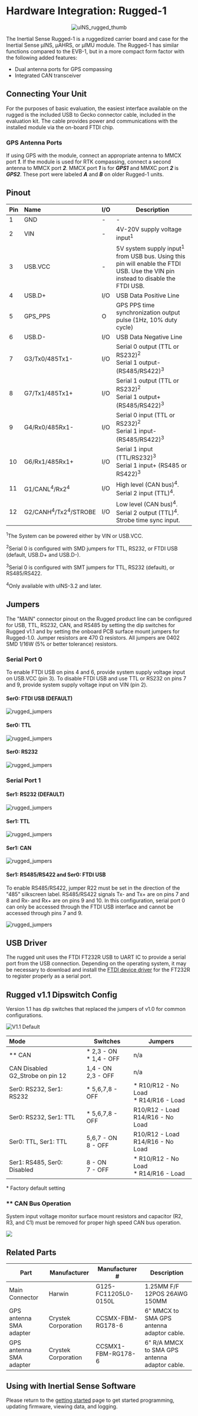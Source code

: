 # Hardware Integration: Rugged-1

<center>

![uINS_rugged_thumb](../images/uINS_rugged_thumb.jpg)

</center>

The Inertial Sense Rugged-1 is a ruggedized carrier board and case for the Inertial Sense µINS, µAHRS, or µIMU module. The Rugged-1 has similar functions compared to the EVB-1, but in a more compact form factor with the following added features:

- Dual antenna ports for GPS compassing
- Integrated CAN transceiver

## Connecting Your Unit

For the purposes of basic evaluation, the easiest interface available on the rugged is the included USB to Gecko connector cable, included in the evaluation kit. The cable provides power and communications with the installed module via the on-board FTDI chip.

### GPS Antenna Ports

If using GPS with the module, connect an appropriate antenna to MMCX port ***1***. If the module is used for RTK compassing, connect a second antenna to MMCX port ***2***.  MMCX port ***1*** is for ***GPS1*** and MMXC port ***2*** is ***GPS2***.  These port were labeled ***A*** and ***B*** on older Rugged-1 units.

## Pinout



| Pin  | Name                                       | I/O  | Description                                                  |
| ---- | :----------------------------------------- | ---- | ------------------------------------------------------------ |
| 1    | GND                                        | -    | -                                                            |
| 2    | VIN                                        | -    | 4V-20V supply voltage input<sup>1</sup>                      |
| 3    | USB.VCC                                    | -    | 5V system supply input<sup>1</sup> from USB bus.  Using this pin will enable the FTDI USB.  Use the VIN pin instead to disable the FTDI USB. |
| 4    | USB.D+                                     | I/O  | USB Data Positive Line                                       |
| 5    | GPS_PPS                                    | O    | GPS PPS time synchronization output pulse (1Hz, 10% duty cycle) |
| 6    | USB.D-                                     | I/O  | USB Data Negative Line                                       |
| 7    | G3/Tx0/485Tx1-                             | I/O  | Serial 0 output (TTL or RS232)<sup>2</sup><br/>Serial 1 output- (RS485/RS422)<sup>3</sup> |
| 8    | G7/Tx1/485Tx1+                             | I/O  | Serial 1 output (TTL or RS232)<sup>2</sup><br/>Serial 1 output+ (RS485/RS422)<sup>3</sup> |
| 9    | G4/Rx0/485Rx1-                             | I/O  | Serial 0 input (TTL or RS232)<sup>2</sup><br/>Serial 1 input- (RS485/RS422)<sup>3</sup> |
| 10   | G6/Rx1/485Rx1+                             | I/O  | Serial 1 input (TTL/RS232)<sup>3</sup><br/>Serial 1 input+ (RS485 or RS422)<sup>3</sup> |
| 11   | G1/CANL<sup>4</sup>/Rx2<sup>4</sup>        | I/O  | High level (CAN bus)<sup>4</sup>. Serial 2 input (TTL)<sup>4</sup>. |
| 12   | G2/CANH<sup>4</sup>/Tx2<sup>4</sup>/STROBE | I/O  | Low level (CAN bus)<sup>4</sup>. Serial 2 output (TTL)<sup>4</sup>. Strobe time sync input. |

<sup>1</sup>The System can be powered either by VIN or USB.VCC.

<sup>2</sup>Serial 0 is configured with SMD jumpers for TTL, RS232, or FTDI USB (default, USB.D+ and USB.D-).

<sup>3</sup>Serial 0 is configured with SMT jumpers for TTL, RS232 (default), or RS485/RS422.

<sup>4</sup>Only available with uINS-3.2 and later.

## Jumpers

The "MAIN" connector pinout on the Rugged product line can be configured for USB, TTL, RS232, CAN, and RS485 by setting the dip switches for Rugged v1.1 and by setting the onboard PCB surface mount jumpers for Rugged-1.0.  Jumper resistors are 470 &Omega; resistors.   All jumpers are 0402 SMD 1/16W (5% or better tolerance) resistors. 

### Serial Port 0

To enable FTDI USB on pins 4 and 6, provide system supply voltage input on USB.VCC (pin 3).  To disable FTDI USB and use TTL or RS232 on pins 7 and 9, provide system supply voltage input on VIN (pin 2).

#### Ser0: FTDI USB (DEFAULT)

![rugged_jumpers](../images/rugged_jumpers_ser0_usb.png)

#### Ser0: TTL

![rugged_jumpers](../images/rugged_jumpers_ser0_ttl.png)

#### Ser0: RS232

![rugged_jumpers](../images/rugged_jumpers_ser0_232.png)

### Serial Port 1

#### **Ser1: RS232 (DEFAULT)**

![rugged_jumpers](../images/rugged_jumpers_ser1_232.png)

#### **Ser1: TTL**

![rugged_jumpers](../images/rugged_jumpers_ser1_ttl.png)

#### **Ser1: CAN**

![rugged_jumpers](../images/rugged_jumpers_ser1_can.png)

#### **Ser1: RS485/RS422 and Ser0: FTDI USB**

To enable RS485/RS422, jumper R22 must be set in the direction of the "485" silkscreen label.  RS485/RS422 signals Tx- and Tx+ are on pins 7 and 8 and Rx- and Rx+ are on pins 9 and 10.  In this configuration, serial port 0 can only be accessed through the FTDI USB interface and cannot be accessed through pins 7 and 9.

![rugged_jumpers](../images/rugged_jumpers_ser0_usb_ser1_485.png)

## USB Driver

The rugged unit uses the FTDI FT232R USB to UART IC to provide a serial port from the USB connection.  Depending on the operating system, it may be necessary to download and install the [FTDI device driver](http://www.ftdichip.com/Drivers/D2XX.htm) for the FT232R to register properly as a serial port.

## Rugged v1.1 Dipswitch Config

Version 1.1 has dip switches that replaced the jumpers of v1.0 for common configurations. 

![V1.1 Default](../images/Rugged_Dip_Switches.jpg)

| Mode                                 | Switches                     | Jumpers                                     |
| :----------------------------------- | ---------------------------- | ------------------------------------------- |
| \*\* CAN                             | \* 2,3 - ON<br/>\* 1,4 - OFF | n/a                                         |
| CAN Disabled<br/>G2_Strobe on pin 12 | 1,4 - ON<br/>2,3 - OFF       | n/a                                         |
| Ser0: RS232, Ser1: RS232             | \* 5,6,7,8 - OFF             | \* R10/R12 - No Load <br/>\* R14/R16 - Load |
| Ser0: RS232, Ser1: TTL               | \* 5,6,7,8 - OFF             | R10/R12 - Load <br/>R14/R16 - No Load       |
| Ser0: TTL, Ser1: TTL                 | 5,6,7 - ON<br/>8 - OFF       | R10/R12 - Load <br/>R14/R16 - No Load       |
| Ser1: RS485, Ser0: Disabled          | 8 - ON<br/>7 - OFF           | \* R10/R12 - No Load <br/>\* R14/R16 - Load |

\* Factory default setting

### \*\* CAN Bus Operation

System input voltage monitor surface mount resistors and capacitor (R2, R3, and C1) must be removed for proper high speed CAN bus operation. 

![](../images/rugged1_sys_voltage_divider.png)

## Related Parts

| Part                    | Manufacturer        | Manufacturer #       | Description                                   |
| ----------------------- | ------------------- | -------------------- | --------------------------------------------- |
| Main Connector          | Harwin              | G125-FC11205L0-0150L | 1.25MM F/F 12POS 26AWG 150MM                  |
| GPS antenna SMA adapter | Crystek Corporation | CCSMX-FBM-RG178-6    | 6" MMCX to SMA GPS antenna adaptor cable.     |
| GPS antenna SMA adapter | Crystek Corporation | CCSMX1-FBM-RG178-6   | 6" R/A MMCX to SMA GPS antenna adaptor cable. |

## Using with Inertial Sense Software

Please return to the [getting started](../../getting-started/getting-started.md) page to get started programming, updating firmware, viewing data, and logging. 

